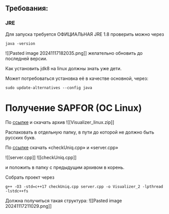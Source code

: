 






## Требования:

### JRE
Для запуска требуется ОФИЦИАЛЬНАЯ JRE 1.8
проверить можно через 
```
java -version
```

![[Pasted image 20241117182035.png]]
желательно обновить до последней версии.

Как установить jdk8 на linux должны знать уже дети.

Может потребоваться установка её в качестве основной, через:

```
sudo update-alternatives --config java
```


# Получение SAPFOR (OC Linux)

По [ссылке](<https://cloud.mail.ru/public/3rMc%2FaRqYCZ33N>) и скачать архив
![[Visualizer_linux.zip]]

Распаковать в отдельную папку, в пути до которой не должно быть русских букв.

По [ссылке](<https://cloud.mail.ru/public/3rMc/aRqYCZ33N/Linux_Visualizer>) скачать «checkUniq.cpp» и «server.cpp»

![[server.cpp]]
![[checkUniq.cpp]]

и положить в папку с предыдущим архивом в корень.

Собрать проект через 
```
g++ -O3 -std=c++17 checkUniq.cpp server.cpp -o Visualizer_2 -lpthread -lstdc++fs
```
Должна получиться такая структура:
![[Pasted image 20241117211029.png]]

